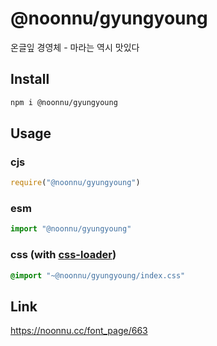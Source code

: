 # @noonnu/gyungyoung
온글잎 경영체 - 마라는 역시 맛있다

## Install
```sh
npm i @noonnu/gyungyoung
```
## Usage
### cjs
```js
require("@noonnu/gyungyoung")
```
### esm
```js
import "@noonnu/gyungyoung"
```
### css (with [css-loader](https://github.com/webpack-contrib/css-loader))
```css
@import "~@noonnu/gyungyoung/index.css"
```

## Link
https://noonnu.cc/font_page/663